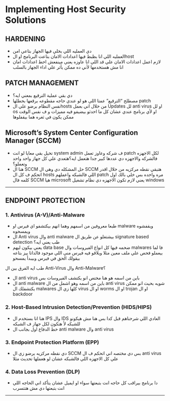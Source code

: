 # Implementing Host Security Solutions

## HARDENING

- دي العمليه اللي بخلي فيها الجهاز بتاعي امن
- العمليه اللي انا بظبط فيها اعدادات الامان بتاعت البرنامج او الhost
- لازم اعمل اعدادات الامان علي قد اللي انا عاوزه يعني مينفعش احط اعدادات امان انا مش هستخدمها لأني ده ممكن يأثر علي اداء الجهاز بالسلب

## PATCH MANAGEMENT

- دي بقي عملية الترقيع بمعني ايه؟
- مصطلح “الترقيع” عمتا اللي هو لو عندي حاجه مقطوعه برقعها بحطلها patch
- نفس النظام برضو علي الhosts من خلال اني بعمل Updates لل anti virus او لل os او لأي برنامج عندي عشان كل ما احدثو بيضيفو فيه مميزات و ف نفس الوقت ممكن يكون في ثغره هما بيقفلوها

## Microsoft’s System Center Configuration Manager (SCCM)

- تخيل بقي معايا لو انت system admin ف شركه وعاوز تعمل patch لكل الاجهزه فالشركه والاجهزه دي عددها كبير جدا هتعمل ايه؟هتعدي علي كل جهاز واحد واحد وتعملو؟
- هنا ال SCCM حل المشكله دي وهي ال SCCM هتبقي نقطه مركزيه من خلال اقدر اتحكم ف كل ال hosts اللي فالشبكه واعملهم patch مره واحده بس خلي بالك اول كلمه فال SCCM هيا microsoft يعني لازم تكون الاجهزه دي نظام تشغيل windows

---

## ENDPOINT PROTECTION

### 1. Antivirus (A-V)/Anti-Malware

- طبعا معروفين من اسمهم وهما انهم بيكتشفو اي فيرس او malware ويقفشوه ويمسحوه
- ال Anti virus وال anti malware بيشتغلو عن طريق ال signature based detection طب يعني ايه؟
- يعني بيكون ليهم data base ضحمه فيها كل انواع الفيروسات وال malwares فا لما بيعملو فحص علي ملف معين مثلا ويلاقو فيه فيرس مني اللي موجود فالداتا بيز بتاعه بيقولك الحق في فيرس وبيبدأ يمسحو

طب ايه الفرق بين ال Anti-Virus وال Anti-Malware؟

- ال anti virus باين من اسمه هو هنا مختص انو يكتشف الفيروسات بس
- ال anti malware باين من اسمه وهو اشمل من ال anti virus شويه بحيث انو ممكن يكتشفلك ال malwares كلها زي ال virus او ال worms او ال trojan او ال backdoor

### 2. Host-Based Intrusion Detection/Prevention (HIDS/HIPS)

- هنا انا بستخدم ال IPS وال IDS العادي اللي شرحناهم قبل كدا بس هنا مش هيكونو للشبكه لأ هتكون لكل جهاز ف الشبكه
- خط الدفاع اول بجانب ال anti malware وال anti virus

### 3. Endpoint Protection Platform (EPP)

- دي نقطه مركزيه برضو زي ال SCCM بس دي مختصه اني اتحكم ف ال anti virus علي كل الاجهزه اللي فالشبكه عشان لو هعملها تحديث مثلا

### 4. Data Loss Prevention (DLP)

- دا برنامج بيراقب كل حاجه انت بتبعتها سواء او ايميل عشان يتأكد اني الحاجه اللي انت بتبعتها دي مش هتتسرب

---